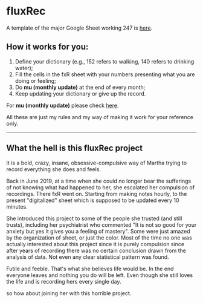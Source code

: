 # fluxRec

A template of the major Google Sheet working 247 is [here](https://docs.google.com/spreadsheets/d/1oDbyPCxX0FmOOtRPRO1YqBZbsn8sWt6sCUQzb42HwKM/edit?usp=sharing). 


## How it works for you:

1) Define your dictionary (e.g., 152 refers to walking, 140 refers to drinking water);
2) Fill the cells in the fxR sheet with your numbers presenting what you are doing or feeling;
3) Do **mu (monthly update)** at the end of every month;
4) Keep updating your dictionary or give up the record.

For **mu (monthly update)** please check [here](https://github.com/treesess/fluxRec/blob/main/mu/readme.md#mu-sop-example-of-2311-to-2312). 

All these are just my rules and my way of making it work for your reference only. 

------

## What the hell is this fluxRec project

It is a bold, crazy, insane, obsessive-compulsive way of Martha trying to record everything she does and feels. 

Back in June 2019, at a time when she could no longer bear the sufferings of not knowing what had happened to her, she escalated her compulsion of recordings. There fxR went on. Starting from making notes hourly, to the present "digitalized" sheet which is supposed to be updated every 10 minutes. 

She introduced this project to some of the people she trusted (and still trusts), including her psychiatrist who commented "It is not so good for your anxiety but yes it gives you a feeling of mastery". Some were just amazed by the organization of sheet, or just the color. Most of the time no one was actually interested about this project since it is purely compulsion since after years of recording there was no certain conclusion drawn from the analysis of data. Not even any clear statistical pattern was found. 

Futile and feeble. That's what she believes life would be. In the end everyone leaves and nothing you do will be left. Even though she still loves the life and is recording hers every single day. 

so how about joining her with this horrible project. 






